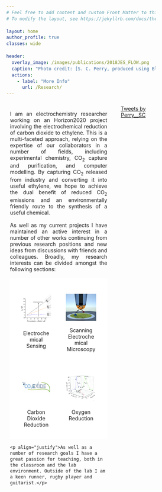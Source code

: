 ```yaml
---
# Feel free to add content and custom Front Matter to this file.
# To modify the layout, see https://jekyllrb.com/docs/themes/#overriding-theme-defaults

layout: home
author_profile: true
classes: wide

header:
  overlay_image: /images/publications/2018JES_FLOW.png
  caption: "Photo credit: [S. C. Perry, produced using Blender 2.7](https://www.blender.org/)"
  actions:
    - label: "More Info"
      url: /Research/
---
```


<style>

* {
    box-sizing: border-box;
}

/* Create two unequal columns that floats next to each other */
.column {
    float: left;
    padding: 10px;
}

.left {
  width: 70%;
}

.right {
  width: 30%;
}

/* Clear floats after the columns */
.row:after {
    content: "";
    display: table;
    clear: both;
}

.grid-container {
  display: grid;
  grid-template-columns: 50% 50%;
  background-color: #ffffff;
  padding: 10px;
}
.grid-item {
  background-color: #ffffff;
  border: 0px solid #ffffff;
  padding: 20px;
  text-align: center;
}

</style>

<body>

<div class="row">
  <div class="column left">
    <p align="justify">I am an electrochemistry researcher working on an Horizon2020 project involving the electrochemical reduction of carbon dioxide to ethylene. 
	This is a multi-faceted approach, relying on the expertise of our collaborators in a number of fields, including experimental chemistry, CO<sub>2</sub> capture and purification, and computer modelling.
	By capturing CO<sub>2</sub> released from industry and converting it into useful ethylene, we hope to achieve the dual benefit of reduced CO<sub>2</sub> emissions and an environmentally friendly route to the synthesis of a useful chemical.<br>
	<br>
	As well as my current projects I have maintained an active interest in a number of other works continuing from previous research positions and new ideas from discussions with friends and colleagues. 
	Broadly, my research interests can be divided amongst the following sections:</p>
	<div class="grid-container">
      <div class="grid-item">
	    <div class="container">
		  <p><a href="/Research/Electrochemical_Sensing"><img src="/images/publications/2018JES_SQ.png" alt="Electrochemical Sensing" style="width:100%;"></a></p>
		  <div class="centered">Electrochemical Sensing</div>
		</div>
	  </div>
	  <div class="grid-item">
	    <div class="container">
		  <p><a href="/Research/Scanning_Electrochemical_Microscopy"><img src="/images/publications/2017CHEMECHEM.jpg" alt="Scanning Electrochemical Microscopy" style="width:100%;"></a></p>
		  <div class="centered">Scanning Electrochemical Microscopy</div>
		</div>
	  </div>
    <!--  <div class="grid-item">
	    <div class="container">
		  <p><a href="/Research/Corrosion"><img src="/images/publications/2017JES_CORR_SQ.png" alt="Corrosion" style="width:100%;"></a></p>
		  <div class="centered">Corrosion</div>
		</div>
	  </div>  -->
      <div class="grid-item">
	    <div class="container">
		  <p><a href="/Research/Carbon_Dioxide_Reduction"><img src="/images/publications/CO2EXIDE.jpg" alt="Carbon Dioxide Reduction" style="width:100%"></a></p>
		  <div class="centered">Carbon Dioxide Reduction</div>
		</div>
	  </div>
      <div class="grid-item">
	    <div class="container">
		  <p><a href="/Research/Oxygen_Reduction"><img src="/images/publications/2016PHYSCHEMCHEMPHYS_SQ.png" alt="Oxygen Reduction" style="width:100%;"></a></p>
		  <div class="centered">Oxygen Reduction</div>
		</div>
	  </div>
    <!--  <div class="grid-item">
	    <div class="container">
		  <p><a href="/Research/Kinetics_and_Digital_Simulation"><img src="/images/publications/2017CHEMECHEM_ECL_SQ.png" style="width:100%;height:100%;overflow:hidden"></a></p>
		  <div class="centered">Kinetics and Digital Simulation</div>
		</div>
	  </div> --> 
    </div>
	
	<p align="justify">As well as a number of research goals I have a great passion for teaching, both in the classroom and the lab environment. Outside of the lab I am a keen runner, rugby player and guitarist.</p>
  </div>
  <div class="column right">
    <div class="jekyll-twitter-plugin" align="center">
      <div class="jekyll-twitter-plugin"><a class="twitter-timeline" data-width="500" data-tweet-limit="5" href="https://twitter.com/Perry__SC?ref_src=twsrc%5Etfw">Tweets by Perry__SC</a>
<script async="" src="https://platform.twitter.com/widgets.js" charset="utf-8"></script>
    </div>
<br clear="all" />
  </div>
</div>

</body>



